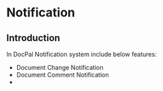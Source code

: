 # Notification

## Introduction

In DocPal Notification system include below features:
- Document Change Notification
- Document Comment Notification
- 